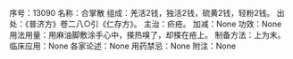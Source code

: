 序号：13090
名称：合掌散
组成：羌活2钱，独活2钱，硫黄2钱，轻粉2钱。
出处：《普济方》卷二八○引《仁存方》。
主治：疥疮。
加减：None
功效：None
用法用量：用麻油脚敷涂手心中，搽热嗅了，却搽在疮上。
制备方法：上为末。
临床应用：None
各家论述：None
用药禁忌：None
附注：None
